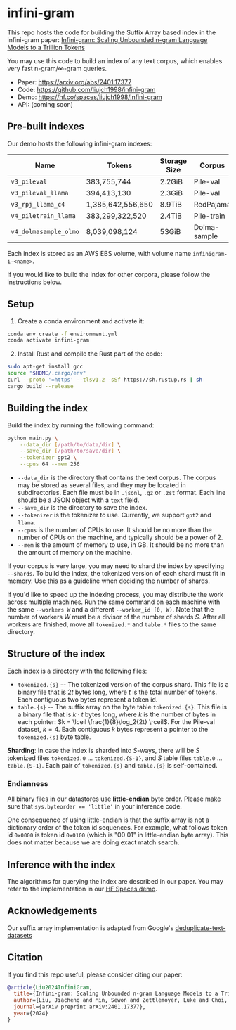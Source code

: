 # infini-gram

This repo hosts the code for building the Suffix Array based index in the infini-gram paper: [Infini-gram: Scaling Unbounded n-gram Language Models to a Trillion Tokens](https://arxiv.org/abs/2401.17377)

You may use this code to build an index of any text corpus, which enables very fast n-gram/∞-gram queries.

* Paper: <https://arxiv.org/abs/2401.17377>
* Code: <https://github.com/liujch1998/infini-gram>
* Demo: <https://hf.co/spaces/liujch1998/infini-gram>
* API: (coming soon)

## Pre-built indexes

Our demo hosts the following infini-gram indexes:

| Name | Tokens | Storage Size | Corpus | Tokenizer | Unlimited Len |
| --- | --- | --- | --- | --- | --- |
| `v3_pileval` | 383,755,744 | 2.2GiB | Pile-val | GPT-2 | yes |
| `v3_pileval_llama` | 394,413,130 | 2.3GiB | Pile-val | LLaMA-2 | yes |
| `v3_rpj_llama_c4` | 1,385,642,556,650 | 8.9TiB | RedPajama | LLaMA-2 | no |
| `v4_piletrain_llama` | 383,299,322,520 | 2.4TiB | Pile-train | LLaMA-2 | yes |
| `v4_dolmasample_olmo` | 8,039,098,124 | 53GiB | Dolma-sample | OLMo | yes |

Each index is stored as an AWS EBS volume, with volume name `infinigram-i-<name>`.

If you would like to build the index for other corpora, please follow the instructions below.

## Setup

1. Create a conda environment and activate it:
```bash
conda env create -f environment.yml
conda activate infini-gram
```

2. Install Rust and compile the Rust part of the code:
```bash
sudo apt-get install gcc
source "$HOME/.cargo/env"
curl --proto '=https' --tlsv1.2 -sSf https://sh.rustup.rs | sh
cargo build --release
```

## Building the index

Build the index by running the following command:
```bash
python main.py \
    --data_dir [/path/to/data/dir] \
    --save_dir [/path/to/save/dir] \
    --tokenizer gpt2 \
    --cpus 64 --mem 256
```
* `--data_dir` is the directory that contains the text corpus. The corpus may be stored as several files, and they may be located in subdirectories. Each file must be in `.jsonl`, `.gz` or `.zst` format. Each line should be a JSON object with a `text` field.
* `--save_dir` is the directory to save the index.
* `--tokenizer` is the tokenizer to use. Currently, we support `gpt2` and `llama`.
* `--cpus` is the number of CPUs to use. It should be no more than the number of CPUs on the machine, and typically should be a power of 2.
* `--mem` is the amount of memory to use, in GB. It should be no more than the amount of memory on the machine.

If your corpus is very large, you may need to shard the index by specifying `--shards`. To build the index, the tokenized version of each shard must fit in memory. Use this as a guideline when deciding the number of shards.

If you'd like to speed up the indexing process, you may distribute the work across multiple machines. Run the same command on each machine with the same `--workers W` and a different `--worker_id [0, W)`. Note that the number of workers $W$ must be a divisor of the number of shards $S$. After all workers are finished, move all `tokenized.*` and `table.*` files to the same directory.

## Structure of the index

Each index is a directory with the following files:
* `tokenized.{s}` -- The tokenized version of the corpus shard. This file is a binary file that is $2t$ bytes long, where $t$ is the total number of tokens. Each contiguous two bytes represent a token id.
* `table.{s}` -- The suffix array on the byte table `tokenized.{s}`. This file is a binary file that is $k \cdot t$ bytes long, where $k$ is the number of bytes in each pointer: $k = \lceil \frac{1}{8}\log_2{2t} \rceil$. For the Pile-val dataset, $k = 4$. Each contiguous $k$ bytes represent a pointer to the `tokenized.{s}` byte table.

**Sharding**: In case the index is sharded into $S$-ways, there will be $S$ tokenized files `tokenized.0` ... `tokenized.{S-1}`, and $S$ table files `table.0` ... `table.{S-1}`. Each pair of `tokenized.{s}` and `table.{s}` is self-contained.

### Endianness

All binary files in our datastores use **little-endian** byte order.
Please make sure that `sys.byteorder == 'little'` in your inference code.

One consequence of using little-endian is that the suffix array is not a dictionary order of the token id sequences. For example, what follows token id `0x0000` is token id `0x0100` (which is "00 01" in little-endian byte array).
This does not matter because we are doing exact match search.

## Inference with the index

The algorithms for querying the index are described in our paper. You may refer to the implementation in our [HF Spaces demo](https://huggingface.co/spaces/liujch1998/infini-gram).

## Acknowledgements

Our suffix array implementation is adapted from Google's [deduplicate-text-datasets](https://github.com/google-research/deduplicate-text-datasets)

## Citation

If you find this repo useful, please consider citing our paper:
```bibtex
@article{Liu2024InfiniGram,
  title={Infini-gram: Scaling Unbounded n-gram Language Models to a Trillion Tokens},
  author={Liu, Jiacheng and Min, Sewon and Zettlemoyer, Luke and Choi, Yejin and Hajishirzi, Hannaneh},
  journal={arXiv preprint arXiv:2401.17377},
  year={2024}
}
```
